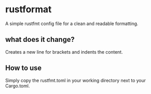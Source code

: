 # rustformat
A simple rustfmt config file for a clean and readable formatting.

## what does it change?

Creates a new line for brackets and indents the content.

## How to use

Simply copy the rustfmt.toml in your working directory next to your Cargo.toml.
